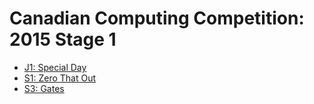 # Canadian Computing Competition: 2015 Stage 1

* [J1: Special Day][]
* [S1: Zero That Out][]
* [S3: Gates][]

[J1: Special Day]:   https://dmoj.ca/problem/ccc15j1
[S1: Zero That Out]: https://dmoj.ca/problem/ccc15s1
[S3: Gates]:         https://dmoj.ca/problem/ccc15s3
